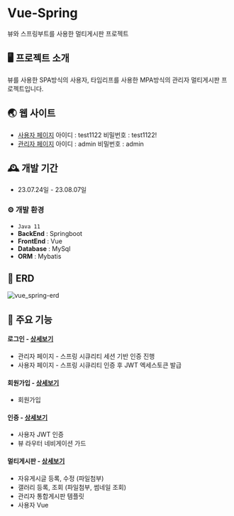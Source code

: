 # Vue-Spring
뷰와 스프링부트를 사용한 멀티게시판 프로젝트

## 🖥️ 프로젝트 소개
뷰를 사용한 SPA방식의 사용자, 타임리프를 사용한 MPA방식의 관리자 멀티게시판 프로젝트입니다.
<br>
## 🌏 웹 사이트
- [사용자 페이지](http://52.78.57.232:8080) 아이디 : test1122 비밀번호 : test1122!
- [관리자 페이지](http://52.78.57.232:8081/admin) 아이디 : admin 비밀번호 : admin

## 🕰️ 개발 기간
* 23.07.24일 - 23.08.07일

### ⚙️ 개발 환경
- `Java 11`
- **BackEnd** : Springboot
- **FrontEnd** : Vue
- **Database** : MySql
- **ORM** : Mybatis

## 📌 ERD
![vue_spring-erd](https://github.com/kimjisoo1122/vue-spring/assets/101982291/d855d045-f6fb-4c59-986a-36a9733694ac)




## 📌 주요 기능
#### 로그인 - <a href="https://github.com/kimjisoo1122/vue-spring/wiki/%EC%A3%BC%EC%9A%94-%EA%B8%B0%EB%8A%A5-%EC%86%8C%EA%B0%9C-(%EB%A1%9C%EA%B7%B8%EC%9D%B8)" >상세보기</a>
- 관리자 페이지 - 스프링 시큐리티 세션 기반 인증 진행
- 사용자 페이지 - 스프링 시큐리티 인증 후 JWT 엑세스토큰 발급 
#### 회원가입 - <a href="https://github.com/kimjisoo1122/vue-spring/wiki/%EC%A3%BC%EC%9A%94-%EA%B8%B0%EB%8A%A5-%EC%86%8C%EA%B0%9C-(%ED%9A%8C%EC%9B%90%EA%B0%80%EC%9E%85)" >상세보기</a>
- 회원가입
#### 인증 - <a href="https://github.com/kimjisoo1122/vue-spring/wiki/%EC%A3%BC%EC%9A%94-%EA%B8%B0%EB%8A%A5-%EC%86%8C%EA%B0%9C-(%EC%9D%B8%EC%A6%9D)" >상세보기</a>
- 사용자 JWT 인증
- 뷰 라우터 네비게이션 가드
#### 멀티게시판 - <a href="https://github.com/kimjisoo1122/vue-spring/wiki/%EC%A3%BC%EC%9A%94-%EA%B8%B0%EB%8A%A5-%EC%86%8C%EA%B0%9C-(%EB%A9%80%ED%8B%B0%EA%B2%8C%EC%8B%9C%ED%8C%90)" >상세보기</a>
- 자유게시글 등록, 수정 (파일첨부)
- 갤러리 등록, 조회 (파일첨부, 썸네일 조회)
- 관리자 통합게시판 템플릿
- 사용자 Vue

 



